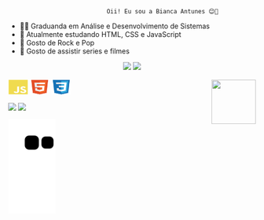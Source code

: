                                 Oii! Eu sou a Bianca Antunes 😊🖖

- 👩‍🎓 Graduanda em Análise e Desenvolvimento de Sistemas
- 📓 Atualmente estudando HTML, CSS e JavaScript
- 🎵 Gosto de Rock e Pop
- 🎥 Gosto de assistir series e filmes
<div align="center">
  <img height="180em" src="https://github-readme-stats.vercel.app/api?username=biancaantunes98&show_icons=true&theme=jolly&include_all_commits=true&count_private=true"/>
  <img height="180em" src="https://github-readme-stats.vercel.app/api/top-langs/?username=biancaantunes98&layout=compact&langs_count=7&theme=jolly"/>
</div>
<div style="display: inline_block"><br>
  <img align="center" alt="Js" height="30" width="40" src="https://raw.githubusercontent.com/devicons/devicon/master/icons/javascript/javascript-plain.svg">
  <img align="center" alt="HTML" height="30" width="40" src="https://raw.githubusercontent.com/devicons/devicon/master/icons/html5/html5-original.svg">
  <img align="center" alt="CSS" height="30" width="40" src="https://raw.githubusercontent.com/devicons/devicon/master/icons/css3/css3-original.svg">
  <img align="right" width="90" height="90" src="https://media.giphy.com/media/LQOq3jrQAuInzSmNm9/giphy.gif">
</div>
<div style="display: inline_block"><br> 
  <a href = "mailto:bianca.antunes98@gmail.com"><img src="https://img.shields.io/badge/-Gmail-%23333?style=for-the-badge&logo=gmail&logoColor=white" target="_blank"></a>
  <a href="https://www.linkedin.com/in/bianca-antunes-silva/">
   <a href="https://www.linkedin.com/in/bianca-antunes-silva/" target="_blank"><img src="https://img.shields.io/badge/-LinkedIn-%230077B5?style=for-the-badge&logo=linkedin&logoColor=white" target="_blank"></a>
  
  ![Snake animation](https://github.com/biancaantunes98/biancaantunes98/blob/output/github-contribution-grid-snake.svg)
 
</div>
